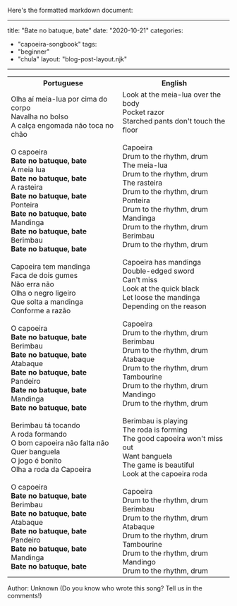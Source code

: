 Here's the formatted markdown document:

---
title: "Bate no batuque, bate"
date: "2020-10-21"
categories: 
  - "capoeira-songbook"
tags: 
  - "beginner"
  - "chula"
layout: "blog-post-layout.njk"
---

<table class="capoeira-table">
    <tr class="header-row">
        <th>Portuguese</th>
        <th>English</th>
    </tr>
    <tr>
        <td>Olha aí meia-lua por cima do corpo<br>Navalha no bolso<br>A calça engomada não toca no chão<br><br>O capoeira<br><strong>Bate no batuque, bate</strong><br>A meia lua<br><strong>Bate no batuque, bate</strong><br>A rasteira<br><strong>Bate no batuque, bate</strong><br>Ponteira<br><strong>Bate no batuque, bate</strong><br>Mandinga<br><strong>Bate no batuque, bate</strong><br>Berimbau<br><strong>Bate no batuque, bate</strong><br><br>Capoeira tem mandinga<br>Faca de dois gumes<br>Não erra não<br>Olha o negro ligeiro<br>Que solta a mandinga<br>Conforme a razão<br><br>O capoeira<br><strong>Bate no batuque, bate</strong><br>Berimbau<br><strong>Bate no batuque, bate</strong><br>Atabaque<br><strong>Bate no batuque, bate</strong><br>Pandeiro<br><strong>Bate no batuque, bate</strong><br>Mandinga<br><strong>Bate no batuque, bate</strong><br><br>Berimbau tá tocando<br>A roda formando<br>O bom capoeira não falta não<br>Quer banguela<br>O jogo é bonito<br>Olha a roda da Capoeira<br><br>O capoeira<br><strong>Bate no batuque, bate</strong><br>Berimbau<br><strong>Bate no batuque, bate</strong><br>Atabaque<br><strong>Bate no batuque, bate</strong><br>Pandeiro<br><strong>Bate no batuque, bate</strong><br>Mandinga<br><strong>Bate no batuque, bate</strong></td>
        <td>Look at the meia-lua over the body<br>Pocket razor<br>Starched pants don't touch the floor<br><br>Capoeira<br>Drum to the rhythm, drum<br>The meia-lua<br>Drum to the rhythm, drum<br>The rasteira<br>Drum to the rhythm, drum<br>Ponteira<br>Drum to the rhythm, drum<br>Mandinga<br>Drum to the rhythm, drum<br>Berimbau<br>Drum to the rhythm, drum<br><br>Capoeira has mandinga<br>Double-edged sword<br>Can't miss<br>Look at the quick black<br>Let loose the mandinga<br>Depending on the reason<br><br>Capoeira<br>Drum to the rhythm, drum<br>Berimbau<br>Drum to the rhythm, drum<br>Atabaque<br>Drum to the rhythm, drum<br>Tambourine<br>Drum to the rhythm, drum<br>Mandingo<br>Drum to the rhythm, drum<br><br>Berimbau is playing<br>The roda is forming<br>The good capoeira won't miss out<br>Want banguela<br>The game is beautiful<br>Look at the capoeira roda<br><br>Capoeira<br>Drum to the rhythm, drum<br>Berimbau<br>Drum to the rhythm, drum<br>Atabaque<br>Drum to the rhythm, drum<br>Tambourine<br>Drum to the rhythm, drum<br>Mandingo<br>Drum to the rhythm, drum</td>
    </tr>
</table>

<figcaption>
Author: Unknown (Do you know who wrote this song? Tell us in the comments!)
</figcaption>